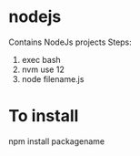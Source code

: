 # nodejs
Contains NodeJs projects
Steps:

1. exec bash
2. nvm use 12
3. node filename.js

To install
=============
npm install packagename